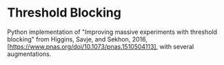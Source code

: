 # Threshold Blocking

Python implementation of "Improving massive experiments with threshold blocking" from Higgins, Savje, and Sekhon, 2016, [https://www.pnas.org/doi/10.1073/pnas.1510504113], with several augmentations.
